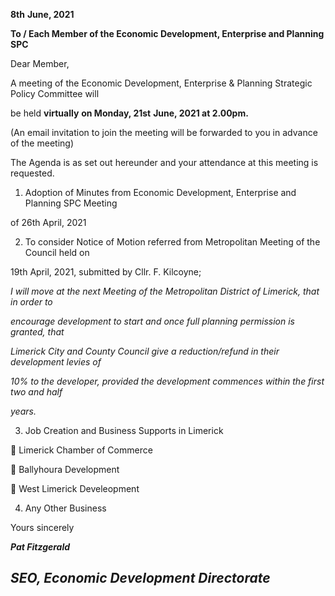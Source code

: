 **8th** **June, 2021**

**To / Each Member of the Economic Development, Enterprise and Planning SPC**

Dear Member,

A meeting of the Economic Development, Enterprise & Planning Strategic Policy Committee will

be held **virtually** **on Monday, 21st** **June, 2021 at 2.00pm.**

(An email invitation to join the meeting will be forwarded to you in advance of the meeting)

The Agenda is as set out hereunder and your attendance at this meeting is requested.

1. Adoption of Minutes from Economic Development, Enterprise and Planning SPC Meeting

of 26th April, 2021

2. To consider Notice of Motion referred from Metropolitan Meeting of the Council held on

19th April, 2021, submitted by Cllr. F. Kilcoyne;

*I will move at the next Meeting of the Metropolitan District of Limerick, that in order to*

*encourage development to start and once full planning permission is granted, that*

*Limerick City and County Council give a reduction/refund in their development levies of*

*10% to the developer, provided the development commences within the first two and half*

*years.*

3. Job Creation and Business Supports in Limerick

 Limerick Chamber of Commerce

 Ballyhoura Development

 West Limerick Develeopment

4. Any Other Business

Yours sincerely

***Pat Fitzgerald***

***SEO, Economic Development Directorate***
---

